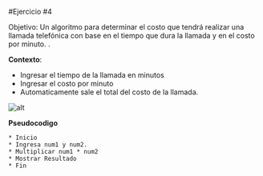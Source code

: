 #Ejercicio #4

Objetivo: Un algoritmo para determinar el costo que tendrá realizar una llamada telefónica con base en el tiempo que dura la llamada y en el costo por minuto.
.   
  
**Contexto**:  
* Ingresar el tiempo de la llamada en minutos    
* Ingresar el costo por minuto  
* Automaticamente sale el total del costo de la llamada.  
  
![alt](http://1.1m.yt/usbMyf.jpg)

  
  **Pseudocodigo**
    
    * Inicio
    * Ingresa num1 y num2.
    * Multiplicar num1 * num2
    * Mostrar Resultado
    * Fin
